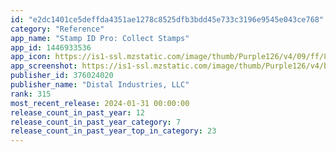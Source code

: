 ```yaml
---
id: "e2dc1401ce5deffda4351ae1278c8525dfb3bdd45e733c3196e9545e043ce768"
category: "Reference"
app_name: "Stamp ID Pro: Collect Stamps"
app_id: 1446933536
app_icon: https://is1-ssl.mzstatic.com/image/thumb/Purple126/v4/09/ff/86/09ff86c9-6c90-9140-6471-29063069fce0/AppIcon-1x_U007emarketing-0-10-0-0-GLES2_U002c0-85-220-0.png/1024x1024bb.png
app_screenshot: https://is1-ssl.mzstatic.com/image/thumb/Purple126/v4/b7/d9/b2/b7d9b2fc-2e3a-3901-d265-91e7c1af6eac/pr_source.jpg/1242x2208bb.png
publisher_id: 376024020
publisher_name: "Distal Industries, LLC"
rank: 315
most_recent_release: 2024-01-31 00:00:00
release_count_in_past_year: 12
release_count_in_past_year_category: 7
release_count_in_past_year_top_in_category: 23
---
```

